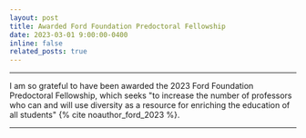 ```yaml
---
layout: post
title: Awarded Ford Foundation Predoctoral Fellowship
date: 2023-03-01 9:00:00-0400
inline: false
related_posts: true
---
```


---
I am so grateful to have been awarded the 2023 Ford Foundation Predoctoral Fellowship, which seeks "to increase  the number of professors who can and will use diversity as a resource for enriching the education of all students" {% cite noauthor_ford_2023 %}.

---

